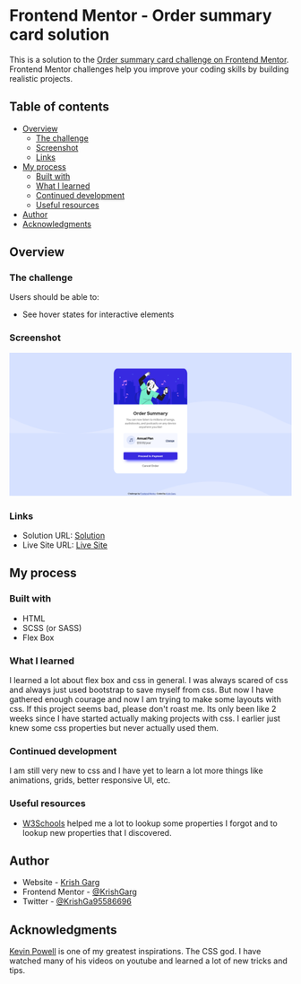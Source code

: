 # Frontend Mentor - Order summary card solution

This is a solution to the [Order summary card challenge on Frontend Mentor](https://www.frontendmentor.io/challenges/order-summary-component-QlPmajDUj). Frontend Mentor challenges help you improve your coding skills by building realistic projects.

## Table of contents

- [Overview](#overview)
  - [The challenge](#the-challenge)
  - [Screenshot](#screenshot)
  - [Links](#links)
- [My process](#my-process)
  - [Built with](#built-with)
  - [What I learned](#what-i-learned)
  - [Continued development](#continued-development)
  - [Useful resources](#useful-resources)
- [Author](#author)
- [Acknowledgments](#acknowledgments)

## Overview

### The challenge

Users should be able to:

- See hover states for interactive elements

### Screenshot

![](./screenshot.png)

### Links

- Solution URL: [Solution](https://www.frontendmentor.io/solutions/order-summary-layout-with-html-scss-2IyQdOmS9)
- Live Site URL: [Live Site](https://krishgarg.github.io/order-summary-challenge/)

## My process

### Built with

- HTML
- SCSS (or SASS)
- Flex Box

### What I learned

I learned a lot about flex box and css in general. I was always scared of css and always just used bootstrap to save myself from css. But now I have gathered enough courage and now I am trying to make some layouts with css. If this project seems bad, please don't roast me. Its only been like 2 weeks since I have started actually making projects with css. I earlier just knew some css properties but never actually used them.

### Continued development

I am still very new to css and I have yet to learn a lot more things like animations, grids, better responsive UI, etc.

### Useful resources

- [W3Schools](https://www.w3schools.com/) helped me a lot to lookup some properties I forgot and to lookup new properties that I discovered.

## Author

- Website - [Krish Garg](https://www.krishgarg.ga)
- Frontend Mentor - [@KrishGarg](https://www.frontendmentor.io/profile/KrishGarg)
- Twitter - [@KrishGa95586696](https://twitter.com/KrishGa95586696)

## Acknowledgments

[Kevin Powell](https://www.kevinpowell.co/) is one of my greatest inspirations. The CSS god. I have watched many of his videos on youtube and learned a lot of new tricks and tips.
